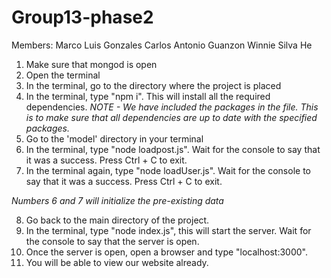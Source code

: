 # Group13-phase2

Members:
Marco Luis Gonzales
Carlos Antonio Guanzon
Winnie Silva He

1. Make sure that mongod is open
2. Open the terminal
3. In the terminal, go to the directory where the project is placed
4. In the terminal, type "npm i". This will install all the required dependencies. *NOTE - We have included the packages in the file. This is to make sure that all dependencies are up to date with the specified packages.*
5. Go to the 'model' directory in your terminal
6. In the terminal, type "node loadpost.js". Wait for the console to say that it was a success. Press Ctrl + C to exit.
7. In the terminal again, type "node loadUser.js". Wait for the console to say that it was a success. Press Ctrl + C to exit.

*Numbers 6 and 7 will initialize the pre-existing data*

8. Go back to the main directory of the project.
9. In the terminal, type "node index.js", this will start the server. Wait for the console to say that the server is open.
10. Once the server is open, open a browser and type "localhost:3000".
11. You will be able to view our website already.
